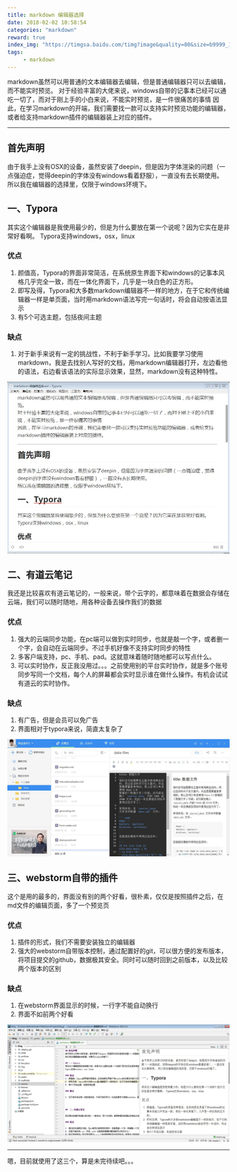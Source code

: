 ```yaml
---
title: markdown 编辑器选择
date: 2018-02-02 10:58:54
categories: "markdown"
reward: true
index_img: "https://timgsa.baidu.com/timg?image&quality=80&size=b9999_10000&sec=1567168721510&di=461dce6c48a2d65aee3c8da4e84e8d1a&imgtype=0&src=http%3A%2F%2Fwx1.sinaimg.cn%2Flarge%2F007z5ekzgy1fz8hzbldi3j30rs0fmjvj.jpg"
tags:
     - markdown
---
```

markdown虽然可以用普通的文本编辑器去编辑，但是普通编辑器只可以去编辑，而不能实时预览。
对于经验丰富的大佬来说，windows自带的记事本已经可以通吃一切了，而对于刚上手的小白来说，不能实时预览，是一件很痛苦的事情
因此，在学习markdown的开端，我们需要找一款可以支持实时预览功能的编辑器，或者给支持markdown插件的编辑器装上对应的插件。

<!-- more -->

---
## 首先声明
由于我手上没有OSX的设备，虽然安装了deepin，但是因为字体渲染的问题（一点强迫症，觉得deepin的字体没有windows看着舒服），一直没有去长期使用。
所以我在编辑器的选择里，仅限于windows环境下。

## 一、Typora
其实这个编辑器是我使用最少的，但是为什么要放在第一个说呢？因为它实在是非常好看啊。
Typora支持windows，osx，linux

### 优点
1. 颜值高，Typora的界面非常简洁，在系统原生界面下和windows的记事本风格几乎完全一致，而在一体化界面下，几乎是一块白色的正方形。
2. 即写及得，Typora和大多数markdown编辑器不一样的地方，在于它和传统编辑器一样是单页面，当时用markdown语法写完一句话时，将会自动按语法显示
3. 有5个可选主题，包括夜间主题 

### 缺点

1. 对于新手来说有一定的挑战性，不利于新手学习。比如我要学习使用markdown，我是去找别人写好的文档，用markdown编辑器打开，左边看他的语法，右边看该语法的实际显示效果，显然，markdown没有这种特性。

![](https://github.com/hujintao0309/MarkDownPhotos/raw/master/%E6%88%AA%E5%9B%BE%E7%B1%BB/typora.JPG)

##  二、有道云笔记

我还是比较喜欢有道云笔记的，一般来说，带个云字的，都意味着在数据会存储在云端，我们可以随时随地，用各种设备去操作我们的数据

### 优点

1. 强大的云端同步功能，在pc端可以做到实时同步，也就是敲一个字，或者删一个字，会自动在云端同步。不过手机好像不支持实时同步的特性
2. 多客户端支持，pc、手机、pad。这就意味着随时随地都可以写点什么。
3. 可以实时协作，反正我没用过。。。之前使用别的平台实时协作，就是多个账号同步写同一个文档，每个人的屏幕都会实时显示谁在做什么操作。有机会试试有道云的实时协作。

### 缺点

1. 有广告，但是会员可以免广告
2. 界面相对于typora来说，简直太复杂了

![](https://github.com/hujintao0309/MarkDownPhotos/raw/master/%E6%88%AA%E5%9B%BE%E7%B1%BB/youdao.JPG)

## 三、webstorm自带的插件

这个是用的最多的，界面没有别的两个好看，很朴素，仅仅是按照插件之后，在md文件的编辑页面，多了一个预览页

### 优点

1. 插件的形式，我们不需要安装独立的编辑器
2. 强大的webstorm自带版本控制，通过配置好的git，可以很方便的发布版本，将项目提交的github，数据极其安全。同时可以随时回到之前版本，以及比较两个版本的区别

### 缺点

1. 在webstorm界面显示的时候，一行字不能自动换行
2. 界面不如前两个好看

![](https://github.com/hujintao0309/MarkDownPhotos/raw/master/%E6%88%AA%E5%9B%BE%E7%B1%BB/webstrom.JPG)

---

嗯，目前就使用了这三个，算是未完待续吧。。。